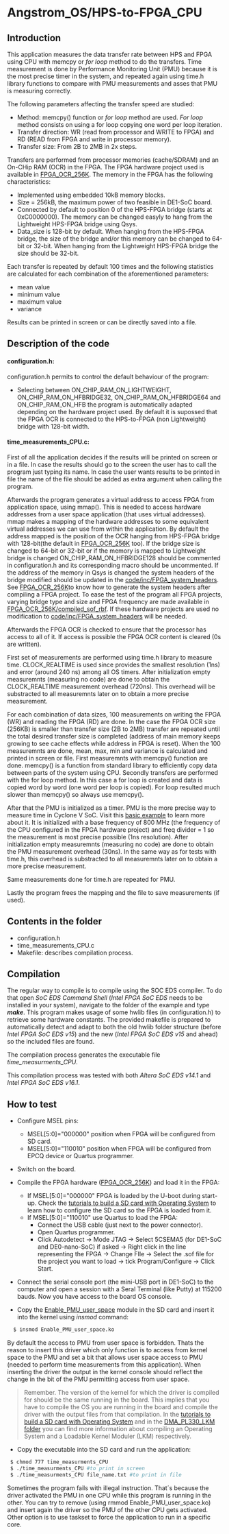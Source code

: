 Angstrom_OS/HPS-to-FPGA_CPU
===========================

Introduction
-------------
This application measures the data transfer rate between HPS and FPGA using CPU with memcpy or *for loop* method to do the transfers. Time measurement is done by Performance Monitoring Unit (PMU) because it is the most precise timer in the system, and repeated again using time.h library functions to compare with PMU measurements and asses that PMU is measuring correctly.

The following parameters affecting the transfer speed are studied:
* Method: memcpy() function or *for loop* method are used. *For loop* method consists on using a for loop copying one word per loop iteration.
* Transfer direction: WR (read from processor and WRITE to FPGA) and RD (READ from FPGA and write in processor memory).
* Transfer size: From 2B to 2MB in 2x steps.

Transfers are performed from processor memories (cache/SDRAM) and an On-CHip RAM (OCR) in the FPGA. The FPGA hardware project used is available in [FPGA_OCR_256K](https://github.com/UviDTE-FPSoC/CycloneVSoC-time-measurements/tree/master/fpga-hardware/DE1-SoC/FPGA_OCR_256K).
The memory in the FPGA has the following characteristics:
* Implemented using embedded 10kB memory blocks.
* Size = 256kB, the maximum power of two feasible in DE1-SoC board.
* Connected by default to position 0 of the HPS-FPGA bridge (starts at 0xC0000000). The memory can be changed easyly to hang from the Lightweight HPS-FPGA bridge using Qsys.
* Data_size is 128-bit by default. When hanging from the HPS-FPGA bridge, the size of the bridge and/or this memory can be changed to 64-bit or 32-bit. When hanging from the Lightweight HPS-FPGA bridge the size should be 32-bit.

Each transfer is repeated by default 100 times and the following statistics are calculated for each combination of the aforementioned parameters:
* mean value
* minimum value
* maximum value
* variance

Results can be printed in screen or can be directly saved into a file.

Description of the code
------------------------
#### configuration.h:
configuration.h permits to control the default behaviour of the program:
* Selecting between   ON_CHIP_RAM_ON_LIGHTWEIGHT,  ON_CHIP_RAM_ON_HFBRIDGE32, ON_CHIP_RAM_ON_HFBRIDGE64 and ON_CHIP_RAM_ON_HFB the program is automatically adapted depending on the hardware project used. By default it is supossed that the FPGA OCR is connected to the HPS-to-FPGA (non Lightweight) bridge with 128-bit width.

#### time_measurements_CPU.c:
First of all the application decides if the results will be printed on screen or in a file. In case the results should go to the screen the user has to call the program just typing its name. In case the user wants results to be printed in file the name of the file should be added as extra argument when calling the program.

Afterwards the program generates a virtual address to access FPGA from application space, using mmap(). This is needed to access hardware addresses from a user space application (that uses virtual addresses). mmap makes a mapping of the hardware addresses to some equivalent virtual addresses we can use from within the application. By default the address mapped is the position of the OCR hanging from HPS-FPGA bridge with 128-bit(the default in [FPGA_OCR_256K](https://github.com/UviDTE-FPSoC/CycloneVSoC-time-measurements/tree/master/fpga-hardware/DE1-SoC/FPGA_OCR_256K) too). If the bridge size is changed to 64-bit or 32-bit or if the memory is mapped to Lightweight bridge is changed ON_CHIP_RAM_ON_HFBRIDGE128 should be commented in configuration.h and its corresponding macro should be uncommented. If the address of the memory in Qsys is changed the system headers of the bridge modified should be updated in the [code/inc/FPGA_system_headers](https://github.com/UviDTE-FPSoC/CycloneVSoC-time-measurements/tree/master/code/inc/FPGA_system_headers). See [FPGA_OCR_256K](https://github.com/UviDTE-FPSoC/CycloneVSoC-time-measurements/tree/master/fpga-hardware/DE1-SoC/FPGA_OCR_256K)to know how to generate the system headers after compiling a FPGA project. To ease the test of the program all FPGA projects, varying bridge type and size and FPGA frequency are made available in [FPGA_OCR_256K/compiled_sof_rbf](https://github.com/UviDTE-FPSoC/CycloneVSoC-time-measurements/tree/master/fpga-hardware/DE1-SoC/FPGA_OCR_256K/compiled_sof_rbf). If these hardware projects are used no modification to [code/inc/FPGA_system_headers](https://github.com/UviDTE-FPSoC/CycloneVSoC-time-measurements/tree/master/code/inc/FPGA_system_headers) will be needed.

Afterwards the FPGA OCR is checked to ensure that the processor has access to all of it. If access is possible the FPGA OCR content is cleared (0s are written).

First set of measurements are performed using time.h library to measure time. CLOCK_REALTIME is used since provides the smallest resolution (1ns) and error (around 240 ns) among all OS timers. After initialization empty measuremnts (measuring no code) are done to obtain the CLOCK_REALTIME measurement overhead (720ns). This overhead will be substracted to all measuremnts later on to obtain a more precise measurement.

For each combination of data sizes, 100 measurements on writing the FPGA (WR) and reading the FPGA (RD) are done. In the case the FPGA OCR size (256KB) is smaller than transfer size (2B to 2MB) transfer are repeated until the total desired transfer size is completed (address of main memory keeps growing to see cache effects while address in FPGA is reset). When the 100 measuremnts are done, mean, max, min and variance is calculated and printed in screen or file. First measuremnts with memcpy() function are done. memcpy() is a function from standard library to efficiently copy data between parts of the system using CPU. Secondly transfers are performed with the for loop method. In this case a for loop is created and data is copied word by word (one word per loop is copied). For loop resulted much slower than memcpy() so always use memcpy().

After that the PMU is initialized as a timer. PMU is the more precise way to measure time in Cyclone V SoC. Visit this [basic example](https://github.com/UviDTE-FPSoC/CycloneVSoC-examples/tree/master/Baremetal-applications/Second_counter_PMU) to learn more about it. It is initialized with a base frequency of 800 MHz (the frequency of the CPU configured in the FPGA hardware project) and freq divider = 1 so the measurement is most precise possible (1ns resolution). After initialization empty measuremnts (measuring no code) are done to obtain the PMU measurement overhead (30ns). In the same way as for tests with time.h, this overhead is substracted to all measuremnts later on to obtain a more precise measurement.

Same measurements done for time.h are repeated for PMU.

Lastly the program frees the mapping and the file to save measurements (if used).


Contents in the folder
----------------------
* configuration.h
* time_measurements_CPU.c
* Makefile: describes compilation process.

Compilation
-----------
The regular way to compile is to compile using the SOC EDS compiler. To do that open *SoC EDS Command Shell* (*Intel FPGA SoC EDS* needs to be installed in your system), navigate to the folder of the example and type **_make_**. This program makes usage of some hwlib files (in configuration.h) to retrieve some hardware constants. The provided makefile is prepared to automatically detect and adapt to both the old hwlib folder structure (before *Intel FPGA SoC EDS v15*) and the new (*Intel FPGA SoC EDS v15* and ahead) so the included files are found.

The compilation process generates the executable file *time_measurments_CPU*.

This compilation process was tested with both *Altera SoC EDS v14.1* and *Intel FPGA SoC EDS v16.1*.

How to test
------------
* Configure MSEL pins:
    *  MSEL[5:0]="000000" position when FPGA will be configured from SD card.
    *  MSEL[5:0]="110010" position when FPGA will be configured from EPCQ device or Quartus programmer.
* Switch on the board.
* Compile the FPGA hardware ([FPGA_OCR_256K](https://github.com/UviDTE-FPSoC/CycloneVSoC-time-measurements/tree/master/fpga-hardware/DE1-SoC/FPGA_OCR_256K)) and load it in the FPGA:
    *  If MSEL[5:0]="000000" FPGA is loaded by the U-boot during start-up. Check  the [tutorials to build a SD card with Operating System](https://github.com/UviDTE-FPSoC/CycloneVSoC-examples/tree/master/SD-operating-system) to learn how to configure the SD card so the FPGA is loaded from it.
    *  If MSEL[5:0]="110010" use Quartus to load the FPGA:
        *  Connect the USB cable (just next to the power connector).
        *  Open Quartus programmer.
        *  Click Autodetect -> Mode JTAG -> Select 5CSEMA5 (for DE1-SoC and DE0-nano-SoC) if asked -> Right click in the line representing the FPGA -> Change FIle -> Select the .sof file for the project you want to load -> tick Program/Configure -> Click Start.

* Connect the serial console port (the mini-USB port in DE1-SoC) to the computer and open a session with a Seral Terminal (like Putty) at 115200 bauds. Now you have access to the board OS console.
* Copy the [Enable_PMU_user_space](https://github.com/UviDTE-FPSoC/CycloneVSoC-examples/tree/master/Linux-modules/Enable_PMU_user_space) module in the SD card and insert it into the kernel using _insmod_ command:
```bash
  $ insmod Enable_PMU_user_space.ko
```
By default the access to PMU from user space is forbidden. Thats the reason to insert this driver which only function is to access from kernel space to the PMU and set a bit that allows user space access to PMU (needed to perform time measurements from this application). When inserting the driver the output in the kernel console should reflect the change in the bit of the PMU permitting access from user space.
> Remember. The version of the kernel for which the driver is compiled for should be the same running in the board. This implies that you have to compile the OS you are running in the board and compile the driver with the output files from that compilation. In the [tutorials to build a SD card with Operating System](https://github.com/UviDTE-FPSoC/CycloneVSoC-examples/tree/master/SD-operating-system) and in the [DMA_PL330_LKM folder](https://github.com/UviDTE-FPSoC/CycloneVSoC-examples/tree/master/Linux-modules/DMA_PL330_LKM) you can find more information about compiling an Operating System and a Loadable Kernel Moduler (LKM) respectively.

* Copy the executable into the SD card and run the application:
 ```bash
  $ chmod 777 time_measurments_CPU
  $ ./time_measurments_CPU #to print in screen
  $ ./time_measurments_CPU file_name.txt #to print in file
```
Sometimes the program fails with illegal instruction. That´s because the driver activated the PMU in one CPU while this program is running in the other. You can try to remove (using rmmod Enable_PMU_user_space.ko) and insert again the driver so the PMU of the other CPU gets activated. Other option is to use taskset to force the application to run in a specific core.

